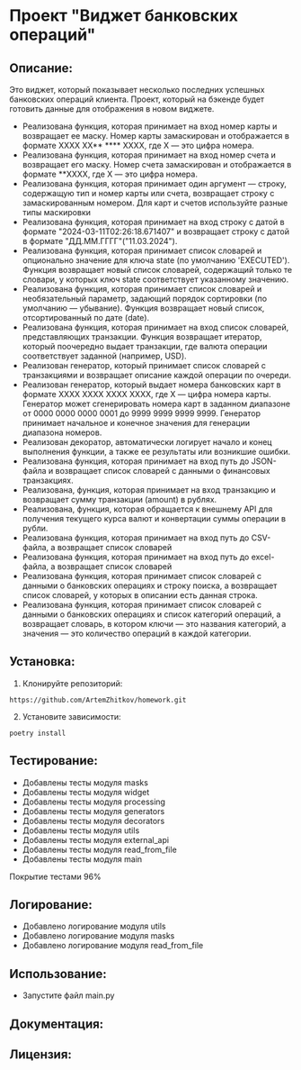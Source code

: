 # Проект "Виджет банковских операций"

## Описание:

Это виджет, который показывает несколько последних успешных банковских операций клиента.  Проект, 
который на бэкенде будет готовить данные для отображения в новом виджете.

* Реализована функция, которая принимает на вход номер карты и возвращает ее маску.
    Номер карты замаскирован и отображается в формате
    XXXX XX** **** XXXX, где X — это цифра номера.
* Реализована функция, которая принимает на вход номер счета и возвращает его маску.
    Номер счета замаскирован и отображается в формате **XXXX,
     где X — это цифра номера.
* Реализована функция, которая принимает один аргумент — строку, содержащую тип и номер карты или счета,
    возвращает строку с замаскированным номером.
    Для карт и счетов используйте разные типы маскировки
* Реализована функция, которая принимает на вход строку с датой в формате 
    "2024-03-11T02:26:18.671407" и возвращает строку с датой в формате "ДД.ММ.ГГГГ"("11.03.2024").
* Реализована функция, которая принимает список словарей
    и опционально значение для ключа state (по умолчанию 'EXECUTED').
    Функция возвращает новый список словарей, содержащий только те словари,
    у которых ключ state соответствует указанному значению.
* Реализована функция, которая принимает список словарей и необязательный параметр,
    задающий порядок сортировки (по умолчанию — убывание).
    Функция возвращает новый список, отсортированный по дате (date).
* Реализована функция, которая принимает на вход список словарей, представляющих транзакции.
        Функция возвращает итератор, который поочередно выдает транзакции,
        где валюта операции соответствует заданной (например, USD).
* Реализован генератор, который принимает список словарей с транзакциями 
 и возвращает описание каждой операции по очереди.
* Реализован генератор, который выдает номера банковских карт в формате XXXX XXXX XXXX XXXX, где X — цифра номера карты.
    Генератор может сгенерировать номера карт в заданном диапазоне от 0000 0000 0000 0001 до 9999 9999 9999 9999.
    Генератор принимает начальное и конечное значения для генерации диапазона номеров.
* Реализован декоратор, автоматически логирует начало и конец выполнения функции,
    а также ее результаты или возникшие ошибки.
* Реализована функция, которая принимает на вход путь до JSON-файла
    и возвращает список словарей с данными о финансовых транзакциях.
* Реализована, функция, которая принимает на вход транзакцию и возвращает сумму транзакции (amount) в рублях.
* Реализована, функция, которая обращается к внешнему API для получения текущего курса валют
    и конвертации суммы операции в рубли.
* Реализована функция, которая принимает на вход путь до CSV-файла, а возвращает список словарей
* Реализована функция, которая принимает на вход путь до excel-файла, а возвращает список словарей
* Реализована функция, которая принимает список словарей с данными о банковских операциях и строку поиска, а возвращает список словарей, у которых в описании есть данная строка.
* Реализована функция, которая принимает список словарей с данными о банковских операциях и список категорий операций, а возвращает словарь, в котором ключи — это названия категорий, а значения — это количество операций в каждой категории.
## Установка:

1. Клонируйте репозиторий:
```
https://github.com/ArtemZhitkov/homework.git
```

2. Установите зависимости:
```
poetry install
```
## Тестирование:
* Добавлены тесты модуля masks 
* Добавлены тесты модуля widget
* Добавлены тесты модуля processing
* Добавлены тесты модуля generators
* Добавлены тесты модуля decorators
* Добавлены тесты модуля utils
* Добавлены тесты модуля external_api
* Добавлены тесты модуля read_from_file
* Добавлены тесты модуля main

Покрытие тестами 96%

## Логирование:
* Добавлено логирование модуля utils
* Добавлено логирование модуля masks
* Добавлено логирование модуля read_from_file

## Использование:
* Запустите файл main.py

## Документация:


## Лицензия:

